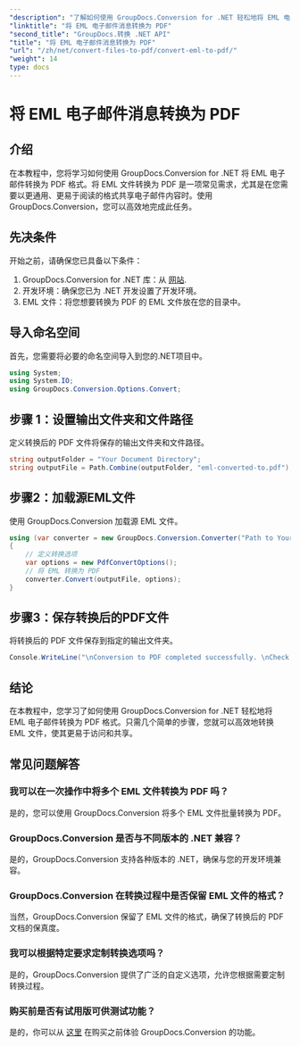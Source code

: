 ```yaml
---
"description": "了解如何使用 GroupDocs.Conversion for .NET 轻松地将 EML 电子邮件消息转换为 PDF。"
"linktitle": "将 EML 电子邮件消息转换为 PDF"
"second_title": "GroupDocs.转换 .NET API"
"title": "将 EML 电子邮件消息转换为 PDF"
"url": "/zh/net/convert-files-to-pdf/convert-eml-to-pdf/"
"weight": 14
type: docs
---
```

# 将 EML 电子邮件消息转换为 PDF

## 介绍
在本教程中，您将学习如何使用 GroupDocs.Conversion for .NET 将 EML 电子邮件转换为 PDF 格式。将 EML 文件转换为 PDF 是一项常见需求，尤其是在您需要以更通用、更易于阅读的格式共享电子邮件内容时。使用 GroupDocs.Conversion，您可以高效地完成此任务。
## 先决条件
开始之前，请确保您已具备以下条件：
1. GroupDocs.Conversion for .NET 库：从 [网站](https://releases。groupdocs.com/conversion/net/).
2. 开发环境：确保您已为 .NET 开发设置了开发环境。
3. EML 文件：将您想要转换为 PDF 的 EML 文件放在您的目录中。

## 导入命名空间
首先，您需要将必要的命名空间导入到您的.NET项目中。 
```csharp
using System;
using System.IO;
using GroupDocs.Conversion.Options.Convert;
```
## 步骤 1：设置输出文件夹和文件路径
定义转换后的 PDF 文件将保存的输出文件夹和文件路径。
```csharp
string outputFolder = "Your Document Directory";
string outputFile = Path.Combine(outputFolder, "eml-converted-to.pdf");
```
## 步骤2：加载源EML文件
使用 GroupDocs.Conversion 加载源 EML 文件。
```csharp
using (var converter = new GroupDocs.Conversion.Converter("Path to Your EML File"))
{
    // 定义转换选项
    var options = new PdfConvertOptions();
    // 将 EML 转换为 PDF
    converter.Convert(outputFile, options);
}
```
## 步骤3：保存转换后的PDF文件
将转换后的 PDF 文件保存到指定的输出文件夹。
```csharp
Console.WriteLine("\nConversion to PDF completed successfully. \nCheck output in {0}", outputFolder);
```

## 结论
在本教程中，您学习了如何使用 GroupDocs.Conversion for .NET 轻松地将 EML 电子邮件转换为 PDF 格式。只需几个简单的步骤，您就可以高效地转换 EML 文件，使其更易于访问和共享。
## 常见问题解答
### 我可以在一次操作中将多个 EML 文件转换为 PDF 吗？
是的，您可以使用 GroupDocs.Conversion 将多个 EML 文件批量转换为 PDF。
### GroupDocs.Conversion 是否与不同版本的 .NET 兼容？
是的，GroupDocs.Conversion 支持各种版本的 .NET，确保与您的开发环境兼容。
### GroupDocs.Conversion 在转换过程中是否保留 EML 文件的格式？
当然，GroupDocs.Conversion 保留了 EML 文件的格式，确保了转换后的 PDF 文档的保真度。
### 我可以根据特定要求定制转换选项吗？
是的，GroupDocs.Conversion 提供了广泛的自定义选项，允许您根据需要定制转换过程。
### 购买前是否有试用版可供测试功能？
是的，你可以从 [这里](https://releases.groupdocs.com/) 在购买之前体验 GroupDocs.Conversion 的功能。